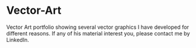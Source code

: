 # Vector-Art
Vector Art portfolio showing several vector graphics I have developed for different reasons. If any of his material interest you, please contact me by LinkedIn.
